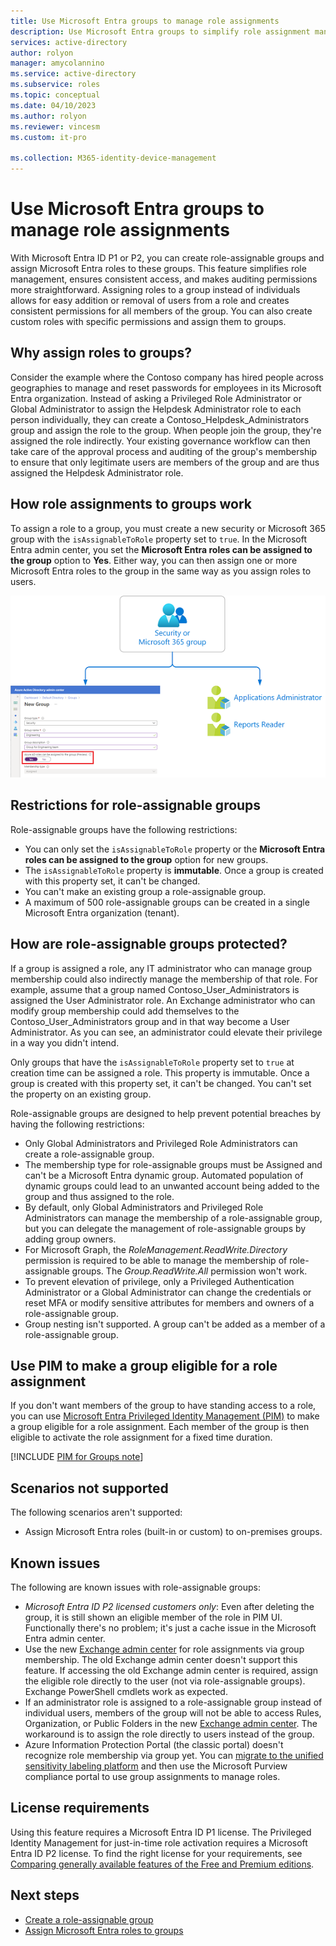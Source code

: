 ```yaml
---
title: Use Microsoft Entra groups to manage role assignments
description: Use Microsoft Entra groups to simplify role assignment management in Microsoft Entra ID.
services: active-directory
author: rolyon
manager: amycolannino
ms.service: active-directory
ms.subservice: roles
ms.topic: conceptual
ms.date: 04/10/2023
ms.author: rolyon
ms.reviewer: vincesm
ms.custom: it-pro

ms.collection: M365-identity-device-management
---
```


# Use Microsoft Entra groups to manage role assignments

With Microsoft Entra ID P1 or P2, you can create role-assignable groups and assign Microsoft Entra roles to these groups. This feature simplifies role management, ensures consistent access, and makes auditing permissions more straightforward. Assigning roles to a group instead of individuals allows for easy addition or removal of users from a role and creates consistent permissions for all members of the group. You can also create custom roles with specific permissions and assign them to groups.

## Why assign roles to groups?

Consider the example where the Contoso company has hired people across geographies to manage and reset passwords for employees in its Microsoft Entra organization. Instead of asking a Privileged Role Administrator or Global Administrator to assign the Helpdesk Administrator role to each person individually, they can create a Contoso_Helpdesk_Administrators group and assign the role to the group. When people join the group, they're assigned the role indirectly. Your existing governance workflow can then take care of the approval process and auditing of the group's membership to ensure that only legitimate users are members of the group and are thus assigned the Helpdesk Administrator role.

## How role assignments to groups work

To assign a role to a group, you must create a new security or Microsoft 365 group with the `isAssignableToRole` property set to `true`. In the Microsoft Entra admin center, you set the **Microsoft Entra roles can be assigned to the group** option to **Yes**. Either way, you can then assign one or more Microsoft Entra roles to the group in the same way as you assign roles to users.

![Screenshot of the Roles and administrators page](./media/groups-concept/role-assignable-group.png)

## Restrictions for role-assignable groups

Role-assignable groups have the following restrictions:

- You can only set the `isAssignableToRole` property or the **Microsoft Entra roles can be assigned to the group** option for new groups.
- The `isAssignableToRole` property is **immutable**. Once a group is created with this property set, it can't be changed.
- You can't make an existing group a role-assignable group.
- A maximum of 500 role-assignable groups can be created in a single Microsoft Entra organization (tenant).

## How are role-assignable groups protected?

If a group is assigned a role, any IT administrator who can manage group membership could also indirectly manage the membership of that role. For example, assume that a group named Contoso_User_Administrators is assigned the User Administrator role. An Exchange administrator who can modify group membership could add themselves to the Contoso_User_Administrators group and in that way become a User Administrator. As you can see, an administrator could elevate their privilege in a way you didn't intend.

Only groups that have the `isAssignableToRole` property set to `true` at creation time can be assigned a role. This property is immutable. Once a group is created with this property set, it can't be changed. You can't set the property on an existing group.

Role-assignable groups are designed to help prevent potential breaches by having the following restrictions:

- Only Global Administrators and Privileged Role Administrators can create a role-assignable group.
- The membership type for role-assignable groups must be Assigned and can't be a Microsoft Entra dynamic group. Automated population of dynamic groups could lead to an unwanted account being added to the group and thus assigned to the role.
- By default, only Global Administrators and Privileged Role Administrators can manage the membership of a role-assignable group, but you can delegate the management of role-assignable groups by adding group owners.
- For Microsoft Graph, the *RoleManagement.ReadWrite.Directory* permission is required to be able to manage the membership of role-assignable groups. The *Group.ReadWrite.All* permission won't work.
- To prevent elevation of privilege, only a Privileged Authentication Administrator or a Global Administrator can change the credentials or reset MFA or modify sensitive attributes for members and owners of a role-assignable group.
- Group nesting isn't supported. A group can't be added as a member of a role-assignable group.

## Use PIM to make a group eligible for a role assignment

If you don't want members of the group to have standing access to a role, you can use [Microsoft Entra Privileged Identity Management (PIM)](~/id-governance/privileged-identity-management/pim-configure.md) to make a group eligible for a role assignment. Each member of the group is then eligible to activate the role assignment for a fixed time duration.

[!INCLUDE [PIM for Groups note](~/includes/pim-for-groups-include.md)]

## Scenarios not supported

The following scenarios aren't supported:  

- Assign Microsoft Entra roles (built-in or custom) to on-premises groups.

## Known issues

The following are known issues with role-assignable groups:

- *Microsoft Entra ID P2 licensed customers only*: Even after deleting the group, it is still shown an eligible member of the role in PIM UI. Functionally there's no problem; it's just a cache issue in the Microsoft Entra admin center.  
- Use the new [Exchange admin center](/exchange/exchange-admin-center) for role assignments via group membership. The old Exchange admin center doesn't support this feature. If accessing the old Exchange admin center is required, assign the eligible role directly to the user (not via role-assignable groups). Exchange PowerShell cmdlets work as expected.
- If an administrator role is assigned to a role-assignable group instead of individual users, members of the group will not be able to access Rules, Organization, or Public Folders in the new [Exchange admin center](/exchange/exchange-admin-center). The workaround is to assign the role directly to users instead of the group.
- Azure Information Protection Portal (the classic portal) doesn't recognize role membership via group yet. You can [migrate to the unified sensitivity labeling platform](/azure/information-protection/configure-policy-migrate-labels) and then use the Microsoft Purview compliance portal to use group assignments to manage roles.

## License requirements

Using this feature requires a Microsoft Entra ID P1 license. The Privileged Identity Management for just-in-time role activation requires a Microsoft Entra ID P2 license. To find the right license for your requirements, see [Comparing generally available features of the Free and Premium editions](https://www.microsoft.com/security/business/identity-access-management/azure-ad-pricing).

## Next steps

- [Create a role-assignable group](groups-create-eligible.md)
- [Assign Microsoft Entra roles to groups](groups-assign-role.md)
